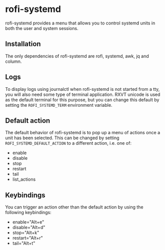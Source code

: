 # rofi-systemd

rofi-systemd provides a menu that allows you to control systemd units in both
the user and system sessions.

## Installation

The only dependencies of rofi-systemd are rofi, systemd, awk, jq and column.

## Logs

To display logs using journalctl when rofi-systemd is not started from a tty,
you will also need some type of terminal application. RXVT unicode is used as
the default terminal for this purpose, but you can change this default by
setting the `ROFI_SYSTEMD_TERM` environment variable.

## Default action

The default behavior of rofi-systemd is to pop up a menu of actions once a unit
has been selected. This can be changed by setting `ROFI_SYSTEMD_DEFAULT_ACTION`
to a different action, i.e. one of:
 - enable
 - disable
 - stop
 - restart
 - tail
 - list_actions

## Keybindings

You can trigger an action other than the default action by using the following keybindings:
 - enable="Alt+e"
 - disable="Alt+d"
 - stop="Alt+k"
 - restart="Alt+r"
 - tail="Alt+t"
